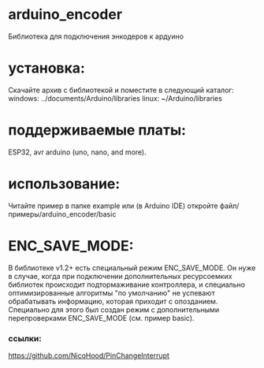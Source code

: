 # arduino_encoder
Библиотека для подключения энкодеров к ардуино

# установка:
Скачайте архив с библиотекой и поместите в следующий каталог:
windows: ../documents/Arduino/libraries
linux: ~/Arduino/libraries

# поддерживаемые платы:
ESP32, avr arduino (uno, nano, and more).

# использование:
Читайте пример в папке example или (в Arduino IDE) откройте файл/примеры/arduino_encoder/basic

# ENC_SAVE_MODE:
В библиотеке v1.2+ есть специальный режим ENC_SAVE_MODE. Он нуже в случае, когда при подключении дополнительных ресурсоемких библиотек происходит подтормаживание контроллера, и специально оптимизированные алгоритмы "по умолчанию" не успевают обрабатывать информацию, которая приходит с опозданием. Специально для этого был создан режим с дополнительными перепроверками ENC_SAVE_MODE (см. пример basic).

### ссылки:
https://github.com/NicoHood/PinChangeInterrupt

